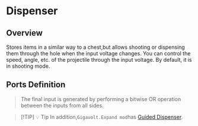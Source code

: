 <script setup lang="ts">
import ElectricConnection from "../../../components/ElectricElement/ElectricConnection";
import ElectricConnectorType from "../../../components/ElectricElement/ElectricConnectorType";
import ElectricConnectorDirection from "../../../components/ElectricElement/ElectricConnectorDirection";
import ElectricConnectionDisplayMode from "../../../components/ElectricElement/ElectricConnectionDisplayMode";
import IOPort from "../../../components/ElectricElement/IOPort";
import ElectricElement from "../../../components/ElectricElement/ElectricElement.vue";

let connections = [
    new ElectricConnection(ElectricConnectorDirection.All, ElectricConnectorType.Input, ElectricConnectionDisplayMode.StartAndEnd, [
        new IOPort(1, 8, "Speed", "In blocks/second. The max speed is 255 blocks/second."),
        new IOPort(9, 16, "Angle 1", "* If the dispenser faces upwards or downwards, Angle 1 is the deviation angle toward the north.\n* Otherwise, Angle 1 is the deviation angle toward right.\n* If the value is greater than 90, the value will be reduced to 90.\n* If the highest bit is 1, the value will be negative."),
        new IOPort(17, 24, "Angle 2", "* If the dispenser faces upwards or downwards, Angle 2 is the deviation angle toward the west.\n* Otherwise, Angle 1 is the deviation angle toward up.\n* Others are defined the same as Angle 1."),
        new IOPort(25, 25, "Ignore Gravity", "If this is 1, the projectile will ignore gravity."),
        new IOPort(26, 26, "Ignore Resistance", "If this is 1, the projectile will ignore resistance like air resistance and etc."),
        new IOPort(27, 27, "Safe Mode", "If this is 1, the projectile will be in safe mode.  \nIn safe mode, the projectile will not trigger OnFiredAsProjectile and OnHitAsProjectile in SubsystemBlockBehavior, but still will trigger OnHitByProjectile."),
        new IOPort(28, 28, "Placing Mode", "If this is 1, the projectile will be in placing mode.  \nIn placing mode, when projectile hits a block that is not air or fluid, the projectile will place itself in the terrain chunk (If it is allowed)."),
        new IOPort(29, 29, "Whether Specify Slot", "If this is 1, the dispenser only shoots the blocks at the specified slot."),
        new IOPort(30, 32, "Specify Slot", "If the 29th bit is 1, the dispenser only shoots the blocks at this+1 slot.")
    ])
];
</script>

# Dispenser <Badge text="v1.0" type="info"/>

## Overview

Stores items in a similar way to a chest,but allows shooting or dispensing them through the hole when the input voltage changes. You can control the speed, angle, etc. of the projectile through the input voltage. By default, it is in shooting mode.

## Ports Definition

> The final input is generated by performing a bitwise OR operation between the inputs from all sides.

<ElectricElement imgAltPrefix="GV Dispenser" :connections="connections" imgSrc="/images/base/shift/GVDispenser.webp"/>

> [!TIP] 💡 Tip
> In addition,`Gigavolt.Expand mod`has [Guided Dispenser]().
